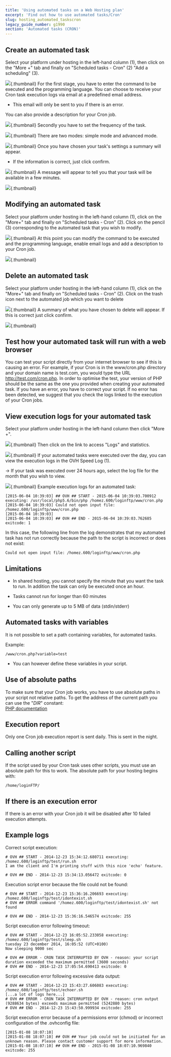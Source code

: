 ```yaml
---
title: 'Using automated tasks on a Web Hosting plan'
excerpt: 'Find out how to use automated tasks/Cron'
slug: hosting_automated_taskscron
legacy_guide_number: g1990
section: 'Automated tasks (CRON)'
---
```


## Create an automated task

Select your platform under hosting in the left-hand column (1), then click on the "More +" tab and finally on "Scheduled tasks - Cron" (2) "Add a scheduling" (3).

![](images/3261.png){.thumbnail}
For the first stage, you have to enter the command to be executed and the programming language. You can choose to receive your Cron task execution logs via email at a predefined email address. 


- This email will only be sent to you if there is an error.


You can also provide a description for your Cron job.

![](images/3262.png){.thumbnail}
Secondly you have to set the frequency of the task.

![](images/3264.png){.thumbnail}
There are two modes: simple mode and advanced mode.

![](images/3265.png){.thumbnail}
Once you have chosen your task's settings a summary will appear. 


- If the information is correct, just click confirm.



![](images/3266.png){.thumbnail}
A message will appear to tell you that your task will be available in a few minutes.

![](images/3267.png){.thumbnail}


## Modifying an automated task
Select your platform under hosting in the left-hand column (1), click on the "More+" tab and finally on "Scheduled tasks - Cron" (2). Click on the pencil (3) corresponding to the automated task that you wish to modify.

![](images/3268.png){.thumbnail}
At this point you can modify the command to be executed and the programming language, enable email logs and add a description to your Cron job.

![](images/3269.png){.thumbnail}


## Delete an automated task
Select your platform under hosting in the left-hand column (1), click on the "More+" tab and finally on "Scheduled tasks - Cron" (2). Click on the trash icon next to the automated job which you want to delete

![](images/3270.png){.thumbnail}
A summary of what you have chosen to delete will appear. If this is correct just click confirm.

![](images/3271.png){.thumbnail}


## Test how your automated task will run with a web browser
You can test your script directly from your internet browser to see if this is causing an error. 
For example, if your Cron is in the www/cron.php directory and your domain name is test.com, you would type the URL http://test.com/cron.php.
In order to optimise the test, your version of PHP should be the same as the one you provided when creating your automated task.
If you have an error, you have to correct your script. If no error has been detected, we suggest that you check the logs linked to the execution of your Cron jobs.


## View execution logs for your automated task
Select your platform under hosting in the left-hand column then click "More +".

![](images/4012.png){.thumbnail}
Then click on the link to access "Logs" and statistics.

![](images/4013.png){.thumbnail}
If your automated tasks were executed over the day, you can view the execution logs in the OVH Speed Log (1).

-> If your task was executed over 24 hours ago, select the log file for the month that you wish to view.

![](images/3274.png){.thumbnail}
Example execution logs for an automated task:


```
[2015-06-04 10:39:03] ## OVH ## START - 2015-06-04 10:39:03.700912 executing: /usr/local/php5.6/bin/php /homez.600/loginftp/www/cron.php
[2015-06-04 10:39:03] Could not open input file: /homez.600/loginftp/www/cron.php
[2015-06-04 10:39:03]
[2015-06-04 10:39:03] ## OVH ## END - 2015-06-04 10:39:03.762685 exitcode: 1
```


In this case, the following line from the log demonstrates that my automated task has not run correctly because the path to the script is incorrect or does not exist:


```
Could not open input file: /homez.600/loginftp/www/cron.php
```


## Limitations

- In shared hosting, you cannot specify the minute that you want the task to run. In addition the task can only be executed once an hour. 

- Tasks cannot run for longer than 60 minutes

- You can only generate up to 5 MB of data  (stdin/stderr)




## Automated tasks with variables
It is not possible to set a path containing variables, for automated tasks.

Example:

```
/www/cron.php?variable=test
```

- You can however define these variables in your script.


## Use of absolute paths
To make sure that your Cron job works, you have to use absolute paths in your script not relative paths.
To get the address of the current path you can use the "_DIR_" constant:  
[PHP documentation](http://php.net/manual/en/language.constants.predefined.php)


## Execution report
Only one Cron job execution report is sent daily. This is sent in the night.


## Calling another script
If the script used by your Cron task uses other scripts, you must use an absolute path for this to work. The absolute path for your hosting begins with:



```
/home/loginFTP/
```




## If there is an execution error
If there is an error with your Cron job it will be disabled after 10 failed execution attempts.


## Example logs
Correct script execution:

```
# OVH ## START - 2014-12-23 15:34:12.680711 executing: /homez.600/loginftp/test/run.sh
I am the client and I'm printing stuff with this nice 'echo' feature.

# OVH ## END - 2014-12-23 15:34:13.056472 exitcode: 0
```

Execution script error because the file could not be found:

```
# OVH ## START - 2014-12-23 15:36:16.206693 executing: /homez.600/loginftp/test/idontexist.sh
# OVH ## ERROR command '/homez.600/loginftp/test/idontexist.sh' not found

# OVH ## END - 2014-12-23 15:36:16.546574 exitcode: 255
```

Script execution error following timeout:

```
# OVH ## START - 2014-12-23 16:05:52.233058 executing: /homez.600/loginftp/test/sleep.sh
tuesday 23 december 2014, 16:05:52 (UTC+0100)
Now sleeping 9000 sec

# OVH ## ERROR - CRON TASK INTERRUPTED BY OVH - reason: your script duration exceeded the maximum permitted (3600 seconds)
# OVH ## END - 2014-12-23 17:05:54.690413 exitcode: 0
```

Script execution error following excessive data output:

```
# OVH ## START - 2014-12-23 15:43:27.606083 executing: /homez.600/loginftp/test/echoer.sh
[...a lot of logs here...]
# OVH ## ERROR - CRON TASK INTERRUPTED BY OVH - reason: cron output (9288634 bytes) exceeds maximum permitted (5242880 bytes)
# OVH ## END - 2014-12-23 15:43:50.999934 exitcode: 255
```

Script execution error because of a permissions error (chmod) or incorrect configuration of the .ovhconfig file:

```
[2015-01-08 18:07:10]
[2015-01-08 18:07:10] ## OVH ## Your job could not be initiated for an unknown reason. Please contact customer support for more information.
[2015-01-08 18:07:10] ## OVH ## END - 2015-01-08 18:07:10.969840 exitcode: 255
```
